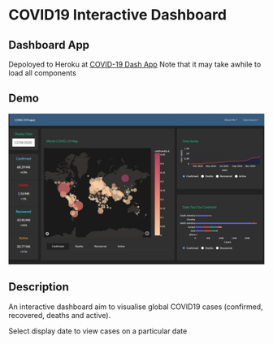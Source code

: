 # COVID19 Interactive Dashboard

## Dashboard App
Depoloyed to Heroku at [COVID-19 Dash App](https://covid-dashboard-poe.herokuapp.com/)
Note that it may take awhile to load all components

## Demo
<div align="center">
<img src="./pics/dashboard.jpg"/><br>
</div>

## Description
An interactive dashboard aim to visualise global COVID19 cases (confirmed, recovered, deaths and active). 

Select display date to view cases on a particular date






